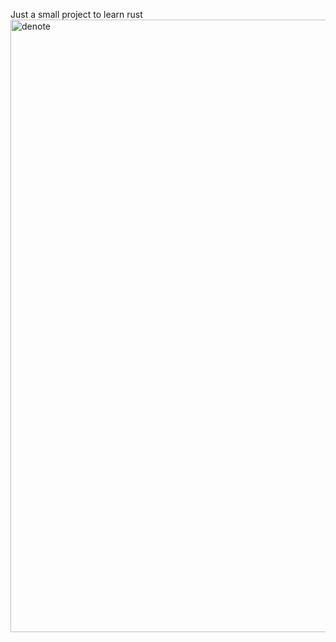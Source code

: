 Just a small project to learn rust
<img width="1870" height="980" alt="denote" src="https://github.com/user-attachments/assets/3fa3f1d9-a878-4d8a-a221-cb59797351b8" />
